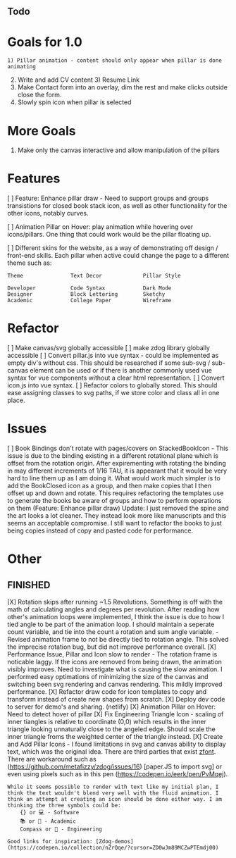 Todo
---
# Goals for 1.0 
    1) Pillar animation - content should only appear when pillar is done animating
2) Write and add CV content
    3) Resume Link
4) Make Contact form into an overlay, dim the rest and make clicks outside close the form.
5) Slowly spin icon when pillar is selected

# More Goals 
1) Make only the canvas interactive and allow manipulation of the pillars

# Features
[ ] Feature: Enhance pillar draw - Need to support groups and groups transistions for closed book stack icon, as well as other functionality for the other icons, notably curves.

[ ] Animation Pillar on Hover: play animation while hovering over icons/pillars. One thing that could work would be the pillar floating up. 

[ ] Different skins for the website, as a way of demonstrating off design / front-end skills. Each pillar when active could change the page to a different theme such as:

    Theme               Text Decor             Pillar Style

    Developer           Code Syntax            Dark Mode
    Designer            Block Lettering        Sketchy
    Academic            College Paper          Wireframe

# Refactor
[ ] Make canvas/svg globally accessible
[ ] make zdog library globally accessible
[ ] Convert pillar.js into vue syntax - could be implemented as empty div's without css. This should be researched if some sub-svg / sub-canvas element can be used or if there is another commonly used vue syntax for vue components without a clear html representation.
[ ] Convert icon.js into vue syntax.
[ ] Refactor colors to globally stored. This should ease assigning classes to svg paths, if we store color and class all in one place.


# Issues
[ ] Book Bindings don't rotate with pages/covers on StackedBookIcon - This issue is due to the binding existing in a different rotational plane which is offset from the rotation origin. After expirementing with rotating the binding in may different increments of 1/16 TAU, it is appearant that it would be very hard to line them up as I am doing it. What would work much simpler is to add the BookClosed icon as a group, and then make copies that I then offset up and down and rotate. This requires refactoring the templates use to generate the books be aware of groups and how to perform operations on them (Feature: Enhance pillar draw) 
    Update: I just removed the spine and the art looks a lot cleaner. They instead look more like manuscripts and this seems an acceptable compromise. I still want to refactor the books to just being copies instead of copy and pasted code for performance.

# Other



## FINISHED

[X] Rotation skips after running ~1.5 Revolutions. Something is off with the math of calculating angles and degrees per revolution. After reading how other's animation loops were implemented, I think the issue is due to how I tied angle to be part of the animation loop. I should maintain a seperate count variable, and tie into the count a rotation and sum angle variable.
    -   Revised animation frame to not be directly tied to rotation angle. This solved the imprecise rotation bug, but did not improve performance overall. 
[X] Performance Issue, Pillar and Icon slow to render - The rotation frame is noticable laggy. If the icons are removed from being drawn, the animation visibly improves. Need to investigate what is causing the slow animation. I performed easy optimations of minimizing the size of the canvas and switching been svg rendering and canvas rendering. This mildly improved performance.
[X] Refactor draw code for icon templates to copy and transform instead of create new shapes from scratch.
[X] Deploy dev code to server for demo's and sharing. (netlify)
[X] Animation Pillar on Hover: Need to detect hover of pillar
[X] Fix Engineering Triangle Icon - scaling of inner tiangles is relative to coordinate (0,0) which results in the inner triangle looking unnaturally close to the angeled edge. Should scale the inner triangle froms the weighted center of the triangle instead.
[X] Create and Add Pillar Icons - I found limitations in svg and canvas ability to display text, which was the original idea. There are third parties that exist [zfont](https://jaames.github.io/zfont/). There are workaround such as (https://github.com/metafizzy/zdog/issues/16) [paper.JS to import svg] or even using pixels such as in this pen (https://codepen.io/eerk/pen/PvMqej). 

    While it seems possible to render with text like my initial plan, I think the text wouldn't blend very well with the fluid animation. I think an attempt at creating an icon should be done either way. I am thinking the three symbols could be:
        {} or 💻 - Software
        📚 or 📕 - Academic
        Compass or 📐 - Engineering
    
    Good links for inspiration: [Zdog-demos](https://codepen.io/collection/nZrQqe/?cursor=ZD0wJm89MCZwPTEmdj00)
